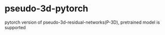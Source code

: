 # pseudo-3d-pytorch
pytorch version of pseudo-3d-residual-networks(P-3D), pretrained model is supported

